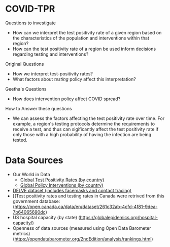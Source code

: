 # COVID-TPR

Questions to investigate
* How can we interpret the test positivity rate of a given region based on the characteristics of the population and interventions within that region? 
* How can the test positivity rate of a region be used inform decisions regarding testing and interventions? 

Original Questions
* How we interpret test-positivity rates?
* What factors about _testing_ policy affect this interpretation?

Geetha's Questions
* How does intervention policy affect COVID spread?

How to Answer these questions
- We can assess the factors affecting the test positivity rate over time. For example, a region's testing protocols determine the requirements to receive a test, and thus can sigificantly affect the test positivity rate if only those with a high probability of having the infection are being tested. 

# Data Sources

* Our World in Data
	* [Global Test Positivity Rates (by country)](https://ourworldindata.org/grapher/covid-19-positive-rate-bar?year=2020-07-01)
	* [Global Policy Interventions (by country)](https://ourworldindata.org/policy-responses-covid)
* [DELVE dataset (includes facemasks and contact tracing)](https://rs-delve.github.io/data_software/global-dataset.html)
* [(Test positivity rates and testing rates in Canada were retrived from this government database:  (https://open.canada.ca/data/en/dataset/261c32ab-4cfd-4f81-9dea-7b64065690dc)  
* US hospital capacity (by state) (https://globalepidemics.org/hospital-capacity/) 
* Openness of data sources (measured using Open Data Barometer metrics) (https://opendatabarometer.org/2ndEdition/analysis/rankings.html)
